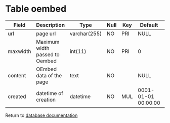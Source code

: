 Table oembed
============

| Field        | Description                        | Type         | Null | Key | Default             | Extra |
| ------------ | ---------------------------------- | ------------ | ---- | --- | ------------------- | ----- |
| url          | page url                           | varchar(255) | NO   | PRI | NULL                |       |
| maxwidth     | Maximum width passed to Oembed     | int(11)      | NO   | PRI | 0                   |       |
| content      | OEmbed data of the page            | text         | NO   |     | NULL                |       |
| created      | datetime of creation               | datetime     | NO   | MUL | 0001-01-01 00:00:00 |       |

Return to [database documentation](help/database)
